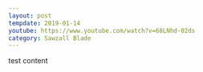 ```yaml
---
layout: post
tempdate: 2019-01-14
youtube: https://www.youtube.com/watch?v=68LNhd-02ds
category: Sawzall Blade
---
```

test content